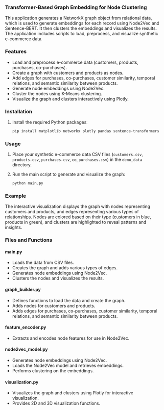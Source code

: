 ### Transformer-Based Graph Embedding for Node Clustering

This application generates a NetworkX graph object from relational data, which is used to generate embeddings for each record using Node2Vec and Sentence-BERT. It then clusters the embeddings and visualizes the results. The application includes scripts to load, preprocess, and visualize synthetic e-commerce data.

### Features

- Load and preprocess e-commerce data (customers, products, purchases, co-purchases).
- Create a graph with customers and products as nodes.
- Add edges for purchases, co-purchases, customer similarity, temporal relations, and semantic similarity between products.
- Generate node embeddings using Node2Vec.
- Cluster the nodes using K-Means clustering.
- Visualize the graph and clusters interactively using Plotly.

### Installation

1. Install the required Python packages:
    ```sh
    pip install matplotlib networkx plotly pandas sentence-transformers numpy node2vec gensim scikit-learn
    ```

### Usage

1. Place your synthetic e-commerce data CSV files (`customers.csv`, `products.csv`, `purchases.csv`, `co_purchases.csv`) in the `demo_data` directory.

2. Run the main script to generate and visualize the graph:
    ```sh
    python main.py
    ```

### Example

The interactive visualization displays the graph with nodes representing customers and products, and edges representing various types of relationships. Nodes are colored based on their type (customers in blue, products in green), and clusters are highlighted to reveal patterns and insights.

### Files and Functions

#### main.py

- Loads the data from CSV files.
- Creates the graph and adds various types of edges.
- Generates node embeddings using Node2Vec.
- Clusters the nodes and visualizes the results.

#### graph_builder.py

- Defines functions to load the data and create the graph.
- Adds nodes for customers and products.
- Adds edges for purchases, co-purchases, customer similarity, temporal relations, and semantic similarity between products.

#### feature_encoder.py

- Extracts and encodes node features for use in Node2Vec.

#### node2vec_model.py

- Generates node embeddings using Node2Vec.
- Loads the Node2Vec model and retrieves embeddings.
- Performs clustering on the embeddings.

#### visualization.py

- Visualizes the graph and clusters using Plotly for interactive visualization.
- Provides 2D and 3D visualization functions.
